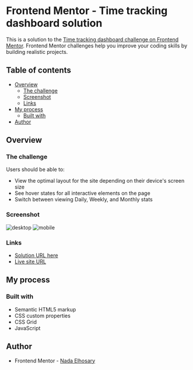 # Frontend Mentor - Time tracking dashboard solution

This is a solution to the [Time tracking dashboard challenge on Frontend Mentor](https://www.frontendmentor.io/challenges/time-tracking-dashboard-UIQ7167Jw). Frontend Mentor challenges help you improve your coding skills by building realistic projects. 

## Table of contents

- [Overview](#overview)
  - [The challenge](#the-challenge)
  - [Screenshot](#screenshot)
  - [Links](#links)
- [My process](#my-process)
  - [Built with](#built-with)
- [Author](#author)


## Overview

### The challenge

Users should be able to:

- View the optimal layout for the site depending on their device's screen size
- See hover states for all interactive elements on the page
- Switch between viewing Daily, Weekly, and Monthly stats

### Screenshot
![desktop](https://user-images.githubusercontent.com/90730411/193158750-500b1d44-bf52-4bf0-9425-8c7557648096.png)
![mobile](https://user-images.githubusercontent.com/90730411/193158766-4d442442-017e-4437-a8ba-e43e1199d373.png)

### Links

- [Solution URL here](https://github.com/NadaElho/Time-tracking-dashboard)
- [Live site URL](https://nadaelho.github.io/Time-tracking-dashboard/)

## My process

### Built with

- Semantic HTML5 markup
- CSS custom properties
- CSS Grid
- JavaScript

## Author

- Frontend Mentor - [Nada Elhosary](https://www.frontendmentor.io/profile/NadaElho)
